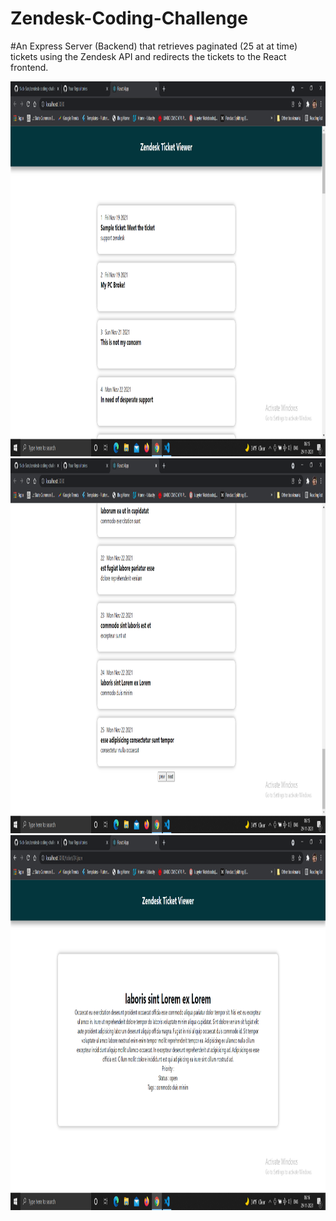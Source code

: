 # Zendesk-Coding-Challenge
#An Express Server (Backend) that retrieves paginated (25 at at time) tickets using the Zendesk API and redirects the tickets to the React frontend.

<img src="Tickets Screen.png" width="1000" height="600">
<img src="Pagination Screen.png" width="1000" height="600">
<img src="Detailed Ticket Screen.png" width="1000" height="600">

